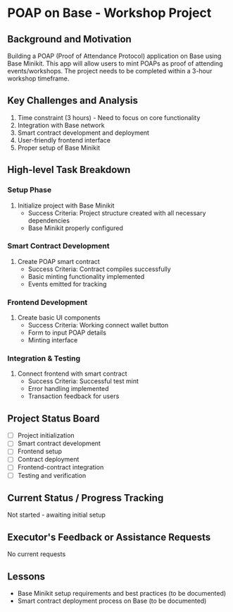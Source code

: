 # POAP on Base - Workshop Project

## Background and Motivation
Building a POAP (Proof of Attendance Protocol) application on Base using Base Minikit. This app will allow users to mint POAPs as proof of attending events/workshops. The project needs to be completed within a 3-hour workshop timeframe.

## Key Challenges and Analysis
1. Time constraint (3 hours) - Need to focus on core functionality
2. Integration with Base network
3. Smart contract development and deployment
4. User-friendly frontend interface
5. Proper setup of Base Minikit

## High-level Task Breakdown

### Setup Phase
1. Initialize project with Base Minikit
   - Success Criteria: Project structure created with all necessary dependencies
   - Base Minikit properly configured

### Smart Contract Development
1. Create POAP smart contract
   - Success Criteria: Contract compiles successfully
   - Basic minting functionality implemented
   - Events emitted for tracking

### Frontend Development
1. Create basic UI components
   - Success Criteria: Working connect wallet button
   - Form to input POAP details
   - Minting interface

### Integration & Testing
1. Connect frontend with smart contract
   - Success Criteria: Successful test mint
   - Error handling implemented
   - Transaction feedback for users

## Project Status Board
- [ ] Project initialization
- [ ] Smart contract development
- [ ] Frontend setup
- [ ] Contract deployment
- [ ] Frontend-contract integration
- [ ] Testing and verification

## Current Status / Progress Tracking
Not started - awaiting initial setup

## Executor's Feedback or Assistance Requests
No current requests

## Lessons
- Base Minikit setup requirements and best practices (to be documented)
- Smart contract deployment process on Base (to be documented) 